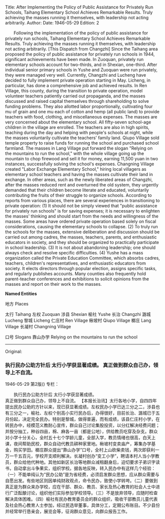 Title: After Implementing the Policy of Public Assistance for Privately Run Schools, Taihang Elementary School Achieves Remarkable Results. Truly achieving the masses running it themselves, with leadership not acting arbitrarily.
Author:
Date: 1946-05-29
Edition: 2

　　Following the implementation of the policy of public assistance for privately run schools,
    Taihang Elementary School Achieves Remarkable Results.
    Truly achieving the masses running it themselves, with leadership not acting arbitrarily.
    [This Dispatch from Changzhi] Since the Taihang area proposed the policy of public assistance for privately run schools in 1944, significant achievements have been made. In Zuoquan, privately run elementary schools account for two-thirds, and in Shexian, one-third. After individual senior primary schools in Yushe and Zuoquan were run privately, they were managed very well. Currently, Changzhi and Lucheng have decided to fully implement private operation starting in May. Licheng, in particular, has done a comprehensive job and achieved results. In Ren Village, this county, during the transition to private operation, model volunteer teachers patiently carried out propaganda, and the masses discussed and raised capital themselves through shareholding to solve funding problems. They also allotted labor proportionally, cultivating four mu of grain and one mu each of cotton and hemp (all public land) to provide teachers with food, clothing, and miscellaneous expenses. The masses are very concerned about the elementary school. All fifty-seven school-age children in the village are enrolled. The teachers are also in high spirits, teaching during the day and helping with people's schools at night, while the masses voluntarily cultivate the teachers' family land. Qiupo Village sold temple property to raise funds for running the school and purchased school farmland. The masses in Lang Village put forward the slogan "Relying on the mountains to run the school," with the whole village going up the mountain to chop firewood and sell it for money, earning 11,500 yuan in two instances, successfully solving the school's expenses. Changning Village created "Labor Exchange Elementary School," hiring local villagers as elementary school teachers and having the masses cultivate their land in exchange. In other areas, such as the newly liberated areas of Changzhi, after the masses reduced rent and overturned the old system, they urgently demanded that their children become literate and educated, voluntarily contributing the fruits of their struggle to organize schools. According to reports from various places, there are several experiences in transitioning to private operation: (1) It should not be simply viewed that "public assistance for privately run schools" is for saving expenses; it is necessary to enlighten the masses' thinking and should start from the needs and willingness of the masses. Some areas have ordered private operation based solely on fiscal considerations, causing the elementary schools to collapse. (2) To truly run the schools for the masses, extensive deliberation and discussion should be carried out among cadres, the masses, teachers, parents, and enthusiastic educators in society, and they should be organized to practically participate in school leadership. (3) It is not about abandoning leadership; one should always check and resolve specific difficulties. (4) Yushe has a mass organization called the Private Education Committee, which absorbs cadres, teachers, children's representatives, and enthusiastic educators from society. It elects directors through popular election, assigns specific tasks, and regularly publishes accounts. Many counties also frequently hold parent-teacher conferences and exhibitions to solicit opinions from the masses and report on their work to the masses.



**Named Entities**


地方    Places

太行   Taihang
左权   Zuoquan
涉县   Shexian
榆社   Yushe
长治   Changzhi
潞城   Lucheng
黎城   Licheng
仁庄村 Ren Village
楸坡村   Qiupo Village
榔庄   Lang Village
长凝村   Changning Village

口号    Slogans
靠山办学 Relying on the mountains to run the school



<hr /> 

Original: 


### 执行民办公助方针后  太行小学获显著成绩。  真正做到群众自己办，领导上不自流。

1946-05-29
第2版()
专栏：

　　执行民办公助方针后
    太行小学获显著成绩。       
    真正做到群众自己办，领导上不自流。
    【本报长治讯】太行各地小学，自四四年提出民办公助的方针以来，现已获显著成绩。左权民办小学已达三分之二，涉县也有三分之一，榆社、左权个别高小实行民办后，办得很好，目前长治、潞城已于五月份起，决定完全民办。特别是黎城，做得普遍，而有成绩，该县仁庄村小学，在转民办中，经模范义教耐心宣传，群众自己讨论集股投资，以分红解决经费问题；并按分抽工，种谷四亩，棉、麻各一亩（都是公地），供给教员吃穿及杂支。群众对小学十分关心，全村五十七个学龄儿童，全部入学，教员情绪也很高，白天上课，夜间帮助民校，群众自动代教员耕种家里地。楸坡村变卖庙产，筹集办学基金，购买学田。榔庄群众提出“靠山办学”口号，全村上山砍柴卖钱，两次即获利一万一千五百元，学校开支顺利解决。长凝村创办“变工小学”，聘请本村人当小学教员，群众给他代种地。其他如新区长治等地群众减租翻身后，迫切要求子弟识字读书，自动拿出斗争果实，组织学校。据各地反映，转入民办中有这样几个经验：（一）不能单纯认为“民办公助”是为省经费，必须启发群众思想，应从群众需要与自愿出发。有些地区则因单纯财政观点，命令民办，致使小学转垮。（二）要做到真正是为群众来办学校，应在干部、群众、教员、家长及热心教育的社会人士中进行广泛酝酿讨论，组织他们实际参加学校领导。（三）不是放弃领导，应随时检查解决具体困难。（四）榆社有民办教育委员会的群众组织，吸收干部教员儿童代表及社会热心教育人士参加，经过民选举董事，具体分工，定期公布账目。不少县份并经常举行恳亲会，展览会等，征询群众意见，向群众报告工作。
